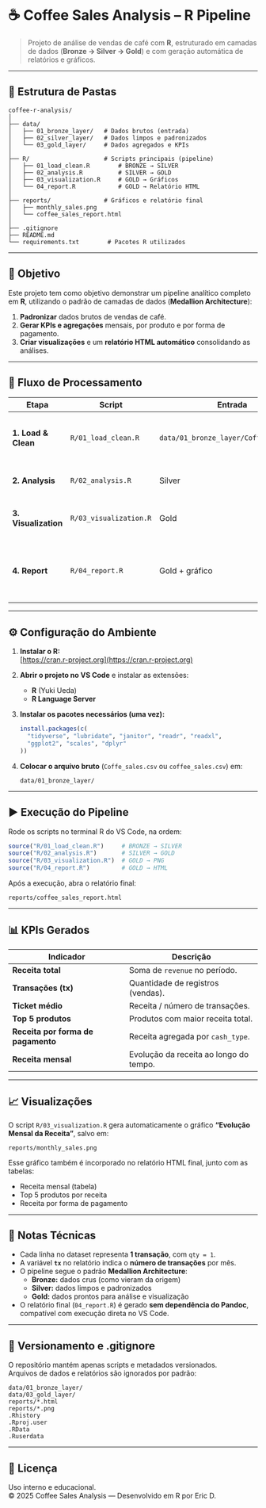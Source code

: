 # ☕ Coffee Sales Analysis – R Pipeline

> Projeto de análise de vendas de café com **R**, estruturado em camadas de dados (**Bronze → Silver → Gold**) e com geração automática de relatórios e gráficos.

---

## 📁 Estrutura de Pastas

```
coffee-r-analysis/
│
├── data/
│   ├── 01_bronze_layer/   # Dados brutos (entrada)
│   ├── 02_silver_layer/   # Dados limpos e padronizados
│   └── 03_gold_layer/     # Dados agregados e KPIs
│
├── R/                     # Scripts principais (pipeline)
│   ├── 01_load_clean.R        # BRONZE → SILVER
│   ├── 02_analysis.R          # SILVER → GOLD
│   ├── 03_visualization.R     # GOLD → Gráficos
│   └── 04_report.R            # GOLD → Relatório HTML
│
├── reports/               # Gráficos e relatório final
│   ├── monthly_sales.png
│   └── coffee_sales_report.html
│
├── .gitignore
├── README.md
└── requirements.txt        # Pacotes R utilizados
```

---

## 🚀 Objetivo

Este projeto tem como objetivo demonstrar um pipeline analítico completo em **R**, utilizando o padrão de camadas de dados (**Medallion Architecture**):

1. **Padronizar** dados brutos de vendas de café.  
2. **Gerar KPIs e agregações** mensais, por produto e por forma de pagamento.  
3. **Criar visualizações** e um **relatório HTML automático** consolidando as análises.

---

## 🧩 Fluxo de Processamento

| Etapa | Script | Entrada | Saída | Descrição |
|-------|---------|----------|-------|------------|
| **1. Load & Clean** | `R/01_load_clean.R` | `data/01_bronze_layer/Coffe_sales.csv` | `data/02_silver_layer/coffee_sales_clean.csv` | Leitura, limpeza e padronização dos dados brutos. |
| **2. Analysis** | `R/02_analysis.R` | Silver | Gold (`monthly_sales.csv`, `top_products.csv`, `by_payment.csv`, `kpis.csv`) | Cálculo de KPIs e agregações. |
| **3. Visualization** | `R/03_visualization.R` | Gold | `reports/monthly_sales.png` | Criação do gráfico de receita mensal. |
| **4. Report** | `R/04_report.R` | Gold + gráfico | `reports/coffee_sales_report.html` | Gera o relatório HTML final (sem depender de Pandoc). |

---

## ⚙️ Configuração do Ambiente

1. **Instalar o R:**  
   [https://cran.r-project.org](https://cran.r-project.org)

2. **Abrir o projeto no VS Code** e instalar as extensões:
   - **R** (Yuki Ueda)  
   - **R Language Server**

3. **Instalar os pacotes necessários (uma vez):**
   ```r
   install.packages(c(
     "tidyverse", "lubridate", "janitor", "readr", "readxl",
     "ggplot2", "scales", "dplyr"
   ))
   ```

4. **Colocar o arquivo bruto** (`Coffe_sales.csv` ou `coffee_sales.csv`) em:  
   ```
   data/01_bronze_layer/
   ```

---

## ▶️ Execução do Pipeline

Rode os scripts no terminal R do VS Code, na ordem:

```r
source("R/01_load_clean.R")     # BRONZE → SILVER
source("R/02_analysis.R")       # SILVER → GOLD
source("R/03_visualization.R")  # GOLD → PNG
source("R/04_report.R")         # GOLD → HTML
```

Após a execução, abra o relatório final:

```
reports/coffee_sales_report.html
```

---

## 📊 KPIs Gerados

| Indicador | Descrição |
|------------|------------|
| **Receita total** | Soma de `revenue` no período. |
| **Transações (tx)** | Quantidade de registros (vendas). |
| **Ticket médio** | Receita / número de transações. |
| **Top 5 produtos** | Produtos com maior receita total. |
| **Receita por forma de pagamento** | Receita agregada por `cash_type`. |
| **Receita mensal** | Evolução da receita ao longo do tempo. |

---

## 📈 Visualizações

O script `R/03_visualization.R` gera automaticamente o gráfico **“Evolução Mensal da Receita”**, salvo em:

```
reports/monthly_sales.png
```

Esse gráfico também é incorporado no relatório HTML final, junto com as tabelas:

- Receita mensal (tabela)  
- Top 5 produtos por receita  
- Receita por forma de pagamento  

---

## 🧠 Notas Técnicas

- Cada linha no dataset representa **1 transação**, com `qty = 1`.  
- A variável **`tx`** no relatório indica o **número de transações** por mês.  
- O pipeline segue o padrão **Medallion Architecture**:
  - **Bronze:** dados crus (como vieram da origem)
  - **Silver:** dados limpos e padronizados
  - **Gold:** dados prontos para análise e visualização
- O relatório final (`04_report.R`) é gerado **sem dependência do Pandoc**, compatível com execução direta no VS Code.

---

## 🧹 Versionamento e .gitignore

O repositório mantém apenas scripts e metadados versionados.  
Arquivos de dados e relatórios são ignorados por padrão:

```
data/01_bronze_layer/
data/03_gold_layer/
reports/*.html
reports/*.png
.Rhistory
.Rproj.user
.RData
.Ruserdata
```

---

## 📄 Licença

Uso interno e educacional.  
© 2025 Coffee Sales Analysis — Desenvolvido em R por Eric D.
